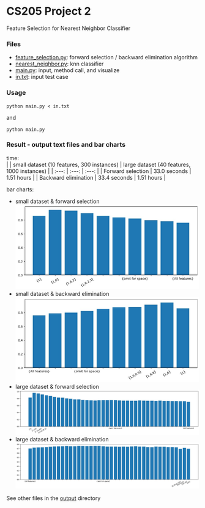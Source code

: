 # CS205 Project 2 
Feature Selection for Nearest Neighbor Classifier
### Files
- [feature_selection.py](https://github.com/Yu709806736/CS205/blob/main/Proj2/feature_selection.py): forward selection / backward elimination algorithm
- [nearest_neighbor.py](https://github.com/Yu709806736/CS205/blob/main/Proj2/nearest_neighbor.py): knn classifier
- [main.py](https://github.com/Yu709806736/CS205/blob/main/Proj2/main.py): input, method call, and visualize
- [in.txt](https://github.com/Yu709806736/CS205/blob/main/Proj2/in.txt): input test case
### Usage
    python main.py < in.txt
and  

    python main.py
### Result - output text files and bar charts
time:  
|  | small dataset (10 features, 300 instances) | large dataset (40 features, 1000 instances) |
| :---: | :---: | :---: |
| Forward selection | 33.0 seconds | 1.51 hours |
| Backward elimination | 33.4 seconds | 1.51 hours |

bar charts:  
- small dataset & forward selection
![image1](https://github.com/Yu709806736/CS205/blob/main/Proj2/output/small_forward_32.891.jpg)
- small dataset & backward elimination
![image2](https://github.com/Yu709806736/CS205/blob/main/Proj2/output/small_backward_33.408.jpg)
- large dataset & forward selection
![image3](https://github.com/Yu709806736/CS205/blob/main/Proj2/output/large_forward_5446.461.jpg)
- large dataset & backward elimination
![image4](https://github.com/Yu709806736/CS205/blob/main/Proj2/output/large_backward_5417.736.jpg)

See other files in the [output](https://github.com/Yu709806736/CS205/tree/main/Proj2/output) directory
